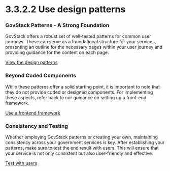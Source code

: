 # 3.3.2.2 Use design patterns

### **GovStack Patterns - A Strong Foundation**

GovStack offers a robust set of well-tested patterns for common user journeys. These can serve as a foundational structure for your services, presenting an outline for the necessary pages within your user journey and providing guidance for the content on each page.

[View the design patterns](../../service-patterns/5-get-started-using-patterns.md)

### **Beyond Coded Components**

While these patterns offer a solid starting point, it is important to note that they do not provide coded or designed components. For implementing these aspects, refer back to our guidance on setting up a front-end framework.

[Use a frontend framework](use-a-frontend-framework.md)

### **Consistency and Testing**

Whether employing GovStack patterns or creating your own, maintaining consistency across your government services is key. After establishing your patterns, make sure to test the end result with users. This will ensure that your service is not only consistent but also user-friendly and effective.

[Test with users](../3.1-user-centred-design/3.1.2.1-test-with-users.md)
